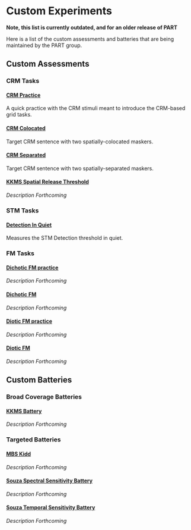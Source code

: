 # Custom Experiments

**Note, this list is currently outdated, and for an older release of PART**

Here is a list of the custom assessments and batteries that are being maintained by the PART group.

## Custom Assessments

### CRM Tasks

#### [CRM Practice](https://raw.githubusercontent.com/UCRBrainGameCenter/PART_Utilities/master/CustomAssessments/CRM_Practice_01.json)

A quick practice with the CRM stimuli meant to introduce the CRM-based grid tasks.

#### [CRM Colocated](https://raw.githubusercontent.com/UCRBrainGameCenter/PART_Utilities/master/CustomAssessments/CRM_Colocated_01.json)

Target CRM sentence with two spatially-colocated maskers.

#### [CRM Separated](https://raw.githubusercontent.com/UCRBrainGameCenter/PART_Utilities/master/CustomAssessments/CRM_Separated_01.json)

Target CRM sentence with two spatially-separated maskers.

#### [KKMS Spatial Release Threshold](https://raw.githubusercontent.com/UCRBrainGameCenter/PART_Utilities/master/CustomAssessments/KKMS%20Spatial%20Release%20Threshold.json)

*Description Forthcoming*

### STM Tasks

#### [Detection In Quiet](https://raw.githubusercontent.com/UCRBrainGameCenter/PART_Utilities/master/CustomAssessments/DetectionInQuiet.json)

Measures the STM Detection threshold in quiet.

### FM Tasks

#### [Dichotic FM practice](https://raw.githubusercontent.com/UCRBrainGameCenter/PART_Utilities/master/CustomAssessments/DichoticFMpractice_01.json)

*Description Forthcoming*

#### [Dichotic FM](https://raw.githubusercontent.com/UCRBrainGameCenter/PART_Utilities/master/CustomAssessments/DichoticFM_01.json)

*Description Forthcoming*

#### [Diotic FM practice](https://raw.githubusercontent.com/UCRBrainGameCenter/PART_Utilities/master/CustomAssessments/DioticFMpractice_01.json)

*Description Forthcoming*

#### [Diotic FM](https://raw.githubusercontent.com/UCRBrainGameCenter/PART_Utilities/master/CustomAssessments/DioticFM_01.json)

*Description Forthcoming*

## Custom Batteries

### Broad Coverage Batteries

#### [KKMS Battery](https://raw.githubusercontent.com/UCRBrainGameCenter/PART_Utilities/master/CustomBatteries/KKMS%20Battery.json)

*Description Forthcoming*

### Targeted Batteries

#### [MBS Kidd](https://raw.githubusercontent.com/UCRBrainGameCenter/PART_Utilities/master/CustomBatteries/MBS%20Kidd.json)

*Description Forthcoming*

#### [Souza Spectral Sensitivity Battery](https://raw.githubusercontent.com/UCRBrainGameCenter/PART_Utilities/master/CustomBatteries/Souza%20Spectral%20Sensitivity%20Battery%20Sept%202018.json)

*Description Forthcoming*

#### [Souza Temporal Sensitivity Battery](https://raw.githubusercontent.com/UCRBrainGameCenter/PART_Utilities/master/CustomBatteries/Souza%20Temporal%20Sensitivity%20Battery%20Sept%202018.json)

*Description Forthcoming*
